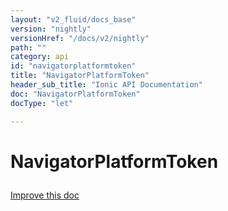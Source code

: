 ```yaml
---
layout: "v2_fluid/docs_base"
version: "nightly"
versionHref: "/docs/v2/nightly"
path: ""
category: api
id: "navigatorplatformtoken"
title: "NavigatorPlatformToken"
header_sub_title: "Ionic API Documentation"
doc: "NavigatorPlatformToken"
docType: "let"

---
```










<h1 class="api-title">
<a class="anchor" name="navigator-platform-token" href="#navigator-platform-token"></a>

NavigatorPlatformToken





</h1>

<a class="improve-v2-docs" href="http://github.com/driftyco/ionic/edit/master//src/platform/platform.ts#L851">
Improve this doc
</a>










<!-- @usage tag -->


<!-- @property tags -->



<!-- instance methods on the class -->




<!-- related link --><!-- end content block -->


<!-- end body block -->

